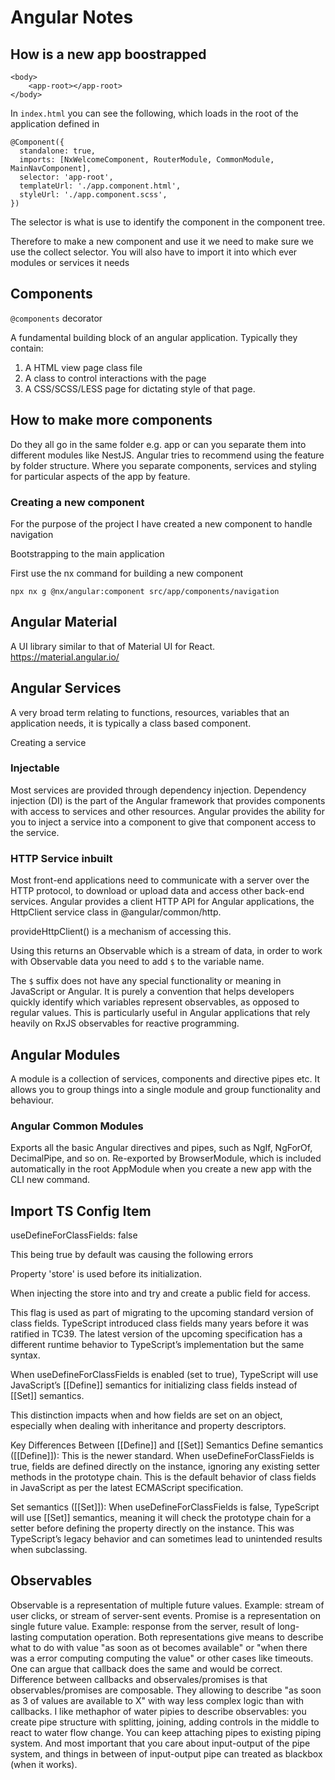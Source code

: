 # Angular Notes

## How is a new app boostrapped

```
<body>
    <app-root></app-root>
</body>
```

In `index.html` you can see the following, which loads in the root of the application defined in

```
@Component({
  standalone: true,
  imports: [NxWelcomeComponent, RouterModule, CommonModule, MainNavComponent],
  selector: 'app-root',
  templateUrl: './app.component.html',
  styleUrl: './app.component.scss',
})
```

The selector is what is use to identify the component in the component tree.

Therefore to make a new component and use it we need to make sure we use the collect selector.
You will also have to import it into which ever modules or services it needs

## Components

`@components` decorator

A fundamental building block of an angular application. Typically they contain:

1. A HTML view page class file
2. A class to control interactions with the page
3. A CSS/SCSS/LESS page for dictating style of that page.

## How to make more components

Do they all go in the same folder e.g. app or can you separate them into different modules like NestJS. Angular tries to recommend using the feature by folder structure. Where you separate components, services and styling for particular aspects of the app by feature.

### Creating a new component

For the purpose of the project I have created a new component to handle navigation

Bootstrapping to the main application

First use the nx command for building a new component

`npx nx g @nx/angular:component src/app/components/navigation`

## Angular Material

A UI library similar to that of Material UI for React.
https://material.angular.io/

## Angular Services

A very broad term relating to functions, resources, variables that an application needs, it is typically a class based component.

Creating a service

### Injectable

Most services are provided through dependency injection. Dependency injection (DI) is the part of the Angular framework that provides components with access to services and other resources. Angular provides the ability for you to inject a service into a component to give that component access to the service.

### HTTP Service inbuilt

Most front-end applications need to communicate with a server over the HTTP protocol, to download or upload data and access other back-end services. Angular provides a client HTTP API for Angular applications, the HttpClient service class in @angular/common/http.

provideHttpClient() is a mechanism of accessing this.

Using this returns an Observable which is a stream of data, in order to work with Observable data you need to add `$` to the variable name.

The `$` suffix does not have any special functionality or meaning in JavaScript or Angular. It is purely a convention that helps developers quickly identify which variables represent observables, as opposed to regular values. This is particularly useful in Angular applications that rely heavily on RxJS observables for reactive programming.

## Angular Modules

A module is a collection of services, components and directive pipes etc. It allows you to group things into a single module and group functionality and behaviour.

### Angular Common Modules

Exports all the basic Angular directives and pipes, such as NgIf, NgForOf, DecimalPipe, and so on. Re-exported by BrowserModule, which is included automatically in the root AppModule when you create a new app with the CLI new command.

## Import TS Config Item

useDefineForClassFields: false

This being true by default was causing the following errors

Property 'store' is used before its initialization.

When injecting the store into and try and create a public field for access.

This flag is used as part of migrating to the upcoming standard version of class fields. TypeScript introduced class fields many years before it was ratified in TC39. The latest version of the upcoming specification has a different runtime behavior to TypeScript’s implementation but the same syntax.

When useDefineForClassFields is enabled (set to true), TypeScript will use JavaScript’s [[Define]] semantics for initializing class fields instead of [[Set]] semantics.

This distinction impacts when and how fields are set on an object, especially when dealing with inheritance and property descriptors.

Key Differences Between [[Define]] and [[Set]] Semantics
Define semantics ([[Define]]): This is the newer standard. When useDefineForClassFields is true, fields are defined directly on the instance, ignoring any existing setter methods in the prototype chain. This is the default behavior of class fields in JavaScript as per the latest ECMAScript specification.

Set semantics ([[Set]]): When useDefineForClassFields is false, TypeScript will use [[Set]] semantics, meaning it will check the prototype chain for a setter before defining the property directly on the instance. This was TypeScript’s legacy behavior and can sometimes lead to unintended results when subclassing.

## Observables

Observable is a representation of multiple future values. Example: stream of user clicks, or stream of server-sent events. Promise is a representation on single future value. Example: response from the server, result of long-lasting computation operation.
Both representations give means to describe what to do with value "as soon as ot becomes available" or "when there was a error computing computing the value" or other cases like timeouts. One can argue that callback does the same and would be correct. Difference between callbacks and observales/promises is that observables/promises are composable. They allowing to describe "as soon as 3 of values are available to X" with way less complex logic than with callbacks.
I like methaphor of water pipies to describe observables: you create pipe structure with splitting, joining, adding controls in the middle to react to water flow change. You can keep attaching pipes to existing piping system. And most important that you care about input-output of the pipe system, and things in between of input-output pipe can treated as blackbox (when it works).
